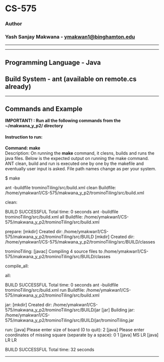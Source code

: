 # CS-575

### Author
### Yash Sanjay Makwana - ymakwan1@binghamton.edu

-----------------------------------------------------------------------
-----------------------------------------------------------------------

## Programming Language - Java
## Build System - ant (available on remote.cs already)

-----------------------------------------------------------------------
## Commands and Example 

 **IMPORTANT! : Run all the following commands from the ~/makwana_y_p2/ directory**

#### Instruction to run:

 **Command: make**  
 Description: On running the **make** command, it clesns, builds and runs the java files. Below is the expected output on running the make command. ANT clean, build and run is executed one by one by the makefile and eventually user input is asked. File path names change as per your system.

 $ make  

 ant -buildfile trominoTiling/src/build.xml clean
 Buildfile: /home/ymakwan1/CS-575/makwana_y_p2/trominoTiling/src/build.xml

 clean:

BUILD SUCCESSFUL
Total time: 0 seconds
ant -buildfile trominoTiling/src/build.xml all
Buildfile: /home/ymakwan1/CS-575/makwana_y_p2/trominoTiling/src/build.xml

prepare:
    [mkdir] Created dir: /home/ymakwan1/CS-575/makwana_y_p2/trominoTiling/src/BUILD
    [mkdir] Created dir: /home/ymakwan1/CS-575/makwana_y_p2/trominoTiling/src/BUILD/classes

trominoTiling:
    [javac] Compiling 4 source files to /home/ymakwan1/CS-575/makwana_y_p2/trominoTiling/src/BUILD/classes

compile_all:

all:

BUILD SUCCESSFUL
Total time: 0 seconds
ant -buildfile trominoTiling/src/build.xml run
Buildfile: /home/ymakwan1/CS-575/makwana_y_p2/trominoTiling/src/build.xml

jar:
    [mkdir] Created dir: /home/ymakwan1/CS-575/makwana_y_p2/trominoTiling/src/BUILD/jar
      [jar] Building jar: /home/ymakwan1/CS-575/makwana_y_p2/trominoTiling/src/BUILD/jar/trominoTiling.jar

run:
     [java] Please enter size of board (0 to quit):
2
     [java] Please enter coordinates of missing square (separate by a space):
0 1
     [java] MS LR 
     [java] LR LR 

BUILD SUCCESSFUL
Total time: 32 seconds

-----------------------------------------------------------------------